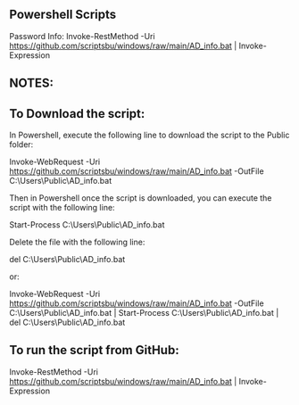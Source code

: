 Powershell Scripts
--
Password Info: Invoke-RestMethod -Uri https://github.com/scriptsbu/windows/raw/main/AD_info.bat | Invoke-Expression


NOTES:
--

To Download the script:
--
In Powershell, execute the following line to download the script to the Public folder:

Invoke-WebRequest -Uri https://github.com/scriptsbu/windows/raw/main/AD_info.bat -OutFile C:\Users\Public\AD_info.bat

Then in Powershell once the script is downloaded, you can execute the script with the following line:

Start-Process C:\Users\Public\AD_info.bat

Delete the file with the following line:

del C:\Users\Public\AD_info.bat

or:

Invoke-WebRequest -Uri https://github.com/scriptsbu/windows/raw/main/AD_info.bat -OutFile C:\Users\Public\AD_info.bat | Start-Process C:\Users\Public\AD_info.bat | del C:\Users\Public\AD_info.bat


To run the script from GitHub:
--

Invoke-RestMethod -Uri https://github.com/scriptsbu/windows/raw/main/AD_info.bat | Invoke-Expression
